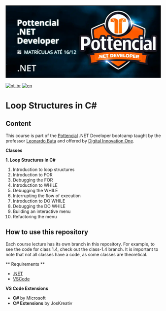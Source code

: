 ![](https://github.com/antoniomarcelino/curso-estrutura-de-repeticao-em-c-sharp/blob/master/capa-curso.png)

[![pt-br](https://img.shields.io/badge/lang-pt--br-green.svg)](https://github.com/antoniomarcelino/curso-estrutura-de-repeticao-em-c-sharp/blob/master/README.md) 
[![en](https://img.shields.io/badge/lang-en-red.svg)](https://github.com/antoniomarcelino/curso-estrutura-de-repeticao-em-c-sharp/blob/master/README.en.md)

# Loop Structures in C#

## Content

This course is part of the [Pottencial](https://pottencial.com.br) .NET Developer bootcamp taught by the professor [Leonardo Buta](https://www.linkedin.com/in/leonardo-buta/) and offered by [Digital Innovation One](https://www.dio.me).

**Classes**

**1. Loop Structures in C#**
  1. Introduction to loop structures
  2. Introduction to FOR
  3. Debugging the FOR
  4. Introduction to WHILE
  5. Debugging the WHILE
  6. Interrupting the flow of execution
  7. Introduction to DO WHILE
  8. Debugging the DO WHILE
  9. Building an interactive menu
  10. Refactoring the menu

## How to use this repository
Each course lecture has its own branch in this repository. For example, to see the code for class 1.4, check out the class-1.4 branch. It is important to note that not all classes have a code, as some classes are theoretical.

** Requirements **
* [.NET](https://dotnet.microsoft.com/en-us/download)
* [VSCode](https://code.visualstudio.com/download)

**VS Code Extensions**
* **C#** by Microsoft
* **C# Extensions** by JosKreativ
